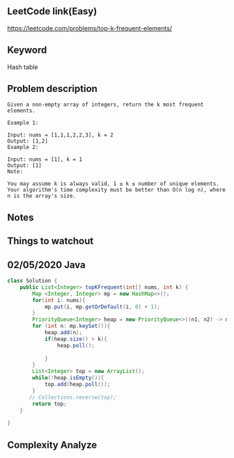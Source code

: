 ## LeetCode link(Easy)
https://leetcode.com/problems/top-k-frequent-elements/

## Keyword
Hash table

## Problem description
```
Given a non-empty array of integers, return the k most frequent elements.

Example 1:

Input: nums = [1,1,1,2,2,3], k = 2
Output: [1,2]
Example 2:

Input: nums = [1], k = 1
Output: [1]
Note:

You may assume k is always valid, 1 ≤ k ≤ number of unique elements.
Your algorithm's time complexity must be better than O(n log n), where n is the array's size.
```



## Notes


## Things to watchout

## 02/05/2020 Java

```java
class Solution {
    public List<Integer> topKFrequent(int[] nums, int k) {
        Map <Integer, Integer> mp = new HashMap<>();
        for(int i: nums){
            mp.put(i, mp.getOrDefault(i, 0) + 1);
        }
        PriorityQueue<Integer> heap = new PriorityQueue<>((n1, n2) -> mp.get(n1) - mp.get(n2));
        for (int n: mp.keySet()){
            heap.add(n);
            if(heap.size() > k){
                heap.poll();
                    
            }
        }
        List<Integer> top = new ArrayList();
        while(!heap.isEmpty()){
            top.add(heap.poll());
        }
       // Collections.reverse(top);
        return top;
    }
    
}

```
## Complexity Analyze
